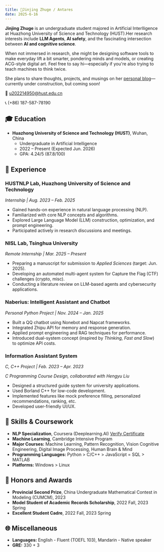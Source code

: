 ```yaml
---
title: 🦉Jinjing Zhuge / Antares
date: 2025-6-16
---
```

‍**Jinjing Zhuge** is an undergraduate student majored in Artificial Interlligence at Huazhong University of Science and Technology (HUST).Her research interests include **LLM Agents**, **AI safety**, and the fascinating intersection between **AI and cognitive science**.

When not immersed in research, she might be designing software tools to make everyday lift a bit smarter, pondering minds and models, or creating ACG-style digital art. Feel free to say hi—especially if you're also trying to teach machines to think twice.

She plans to share thoughts, projects, and musings on her [personal blog](https://sharks-pears-blog.vercel.app/)—currently under construction, but coming soon!

📧 u202214950@hust.edu.cn

📞 (+86) 187-587-78190

## 🎓 Education
- **Huazhong University of Science and Technology (HUST)**, Wuhan, China
  - Undergraduate in Artificial Intelligence
  - 2022 – Present (Expected Jun. 2026)
  - GPA: 4.24/5 (87.8/100)

## 🧪 Experience

### **HUSTNLP Lab**, Huazhong University of Science and Technology

*Internship \| Aug. 2023 – Feb. 2025*

- Gained hands-on experience in natural language processing (NLP).
- Familiarized with core NLP concepts and algorithms.
- Explored Large Language Model (LLM) construction, optimization, and prompt engineering.
- Participated actively in research discussions and meetings.


### **NISL Lab**, Tsinghua University

*Remote Internship \| Mar. 2025 – Present*

- Preparing a manuscript for submission to *Applied Sciences* (target: Jun. 2025).
- Developing an automated multi-agent system for Capture the Flag (CTF) challenges (crypto, misc).
- Conducting a literature review on LLM-based agents and cybersecurity applications.


### **Naberius: Intelligent Assistant and Chatbot**

*Personal Python Project \| Nov. 2024 – Jan. 2025*

- Built a QQ chatbot using Nonebot and Napcat frameworks.
- Integrated Zhipu API for memory and response generation.
- Applied prompt engineering and RAG techniques for performance.
- Introduced dual-system concept (inspired by *Thinking, Fast and Slow*) to optimize API costs.


### **Information Assistant System**

*C, C++ Project \| Feb. 2023 – Apr. 2023*

*C Programming Course Design, collaborated with Hengyu Liu*

- Designed a structured guide system for university applications.
- Used Borland C++ for low-code development.
- Implemented features like mock preference filling, personalized recommendations, ranking, etc.
- Developed user-friendly UI/UX.

## 🧠 Skills & Coursework

- **NLP Specialization**, Coursera (Deeplearning.AI)
  [Verify Certificate](https://coursera.org/verify/specialization/D648233UN335)
- **Machine Learning**, Cambridge Intensive Program
- **Major Courses:** Machine Learning, Pattern Recognition, Vision Cognitive Engineering, Digital Image Processing, Human Brain & Mind
- **Programming Languages:** Python > C/C++ > JavaScript = SQL > MATLAB
- **Platforms:** Windows > Linux


## 🏅 Honors and Awards

* **Provincial Second Prize**, China Undergraduate Mathematical Contest in Modeling (CUMCM), 2023
* **Model Student of Academic Records Scholarship**, 2022 Fall, 2023 Spring
* **Excellent Student Cadre**, 2022 Fall, 2023 Spring

## 🌐 Miscellaneous

* **Languages:**
  English - Fluent (TOEFL 103), Mandarin - Native speaker
* **GRE:** 330 + 3

